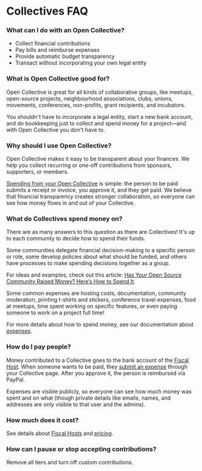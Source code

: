 # Collectives FAQ

### What can I do with an Open Collective?

* Collect financial contributions
* Pay bills and reimburse expenses
* Provide automatic budget transparency
* Transact without incorporating your own legal entity

### What is Open Collective good for?

Open Collective is great for all kinds of collaborative groups, like meetups, open-source projects, neighbourhood associations, clubs, unions, movements, conferences, non-profits, grant recipients, and incubators.

You shouldn't have to incorporate a legal entity, start a new bank account, and do bookkeeping just to collect and spend money for a project—and with Open Collective you don't have to. 

### Why should I use Open Collective?

Open Collective makes it easy to be transparent about your finances. We help you collect recurring or one-off contributions from sponsors, supporters, or members. 

[Spending from your Open Collective](../expenses-and-getting-paid/expenses.md) is simple: the person to be paid submits a receipt or invoice, you approve it, and they get paid. We believe that financial transparency creates stronger collaboration, so everyone can see how money flows in and out of your Collective.

### What do Collectives spend money on?

There are as many answers to this question as there are Collectives! It's up to each community to decide how to spend their funds. 

Some communities delegate financial decision-making to a specific person or role, some develop policies about what should be funded, and others have processes to make spending decisions together as a group.

For ideas and examples, check out this article: [Has Your Open Source Community Raised Money? Here’s How to Spend It](https://medium.com/open-collective/has-your-open-source-community-raised-money-heres-how-to-spend-it-3e9dd957dad).

Some common expenses are hosting costs, documentation, community moderation, printing t-shirts and stickers, conference travel expenses, food at meetups, time spent working on specific features, or even paying someone to work on a project full time!

For more details about how to spend money, see our documentation about [expenses](../expenses-and-getting-paid/expenses.md).

### How do I pay people?

Money contributed to a Collective goes to the bank account of the [Fiscal Host](../fiscal-hosts/fiscal-hosts.md). When someone wants to be paid, they [submit an expense](../expenses-and-getting-paid/submitting-expenses.md) through your Collective page. After you approve it, the person is reimbursed via PayPal.

Expenses are visible publicly, so everyone can see how much money was spent and on what \(though private details like emails, names, and addresses are only visible to that user and the admins\).

### How much does it cost?

See details about [Fiscal Hosts](../fiscal-hosts/fiscal-hosts.md) and [pricing](https://opencollective.com/pricing).

### How can I pause or stop accepting contributions? 

Remove all tiers and turn off custom contributions. 

